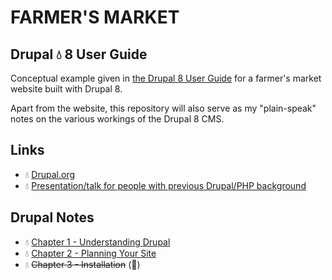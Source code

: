 
# FARMER'S MARKET #
## Drupal :droplet: 8 User Guide ##
Conceptual example given in [the Drupal 8 User Guide](https://www.drupal.org/docs/user_guide/en/index.html) for a farmer's market website built with Drupal 8.

Apart from the website, this repository will also serve as my "plain-speak" notes on the various workings of the Drupal 8 CMS.

## Links
* :droplet: [Drupal.org](https://www.drupal.org/home)
* :droplet: [Presentation/talk for people with previous Drupal/PHP background](https://www.youtube.com/watch?v=2tZ9sznJvN8)

## Drupal Notes
* :droplet: [Chapter 1 - Understanding Drupal](./drupal-notes/ch1/ch1.md)
* :droplet: [Chapter 2 - Planning Your Site](./drupal-notes/ch2/ch2.md)
* :droplet: ~~Chapter 3 - Installation~~ (:construction:)